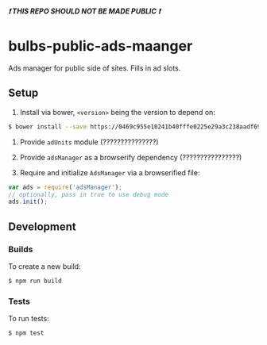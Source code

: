 <strong><i>:exclamation: THIS REPO SHOULD NOT BE MADE PUBLIC :exclamation:</i></strong>

# bulbs-public-ads-maanger
Ads manager for public side of sites. Fills in ad slots.

## Setup

1. Install via bower, ```<version>``` being the version to depend on:
  ```bash
  $ bower install --save https://0469c955e10241b40fffe0225e29a3c238aadf69:x-oauth-basic@github.com/theonion/bulbs-public-ads-manager.git\#\<version>
  ```

1. Provide ```adUnits``` module (???????????????)

1. Provide ```adsManager``` as a browserify dependency (????????????????)

1. Require and initialize ```AdsManager``` via a browserified file:
  ```javascript
  var ads = require('adsManager');
  // optionally, pass in true to use debug mode
  ads.init();
  ```

## Development
### Builds
To create a new build:
```bash
$ npm run build
```

### Tests
To run tests:
```bash
$ npm test
```
